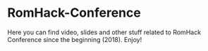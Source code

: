 # RomHack-Conference
Here you can find video, slides and other stuff related to RomHack Conference since the beginning (2018). Enjoy!
